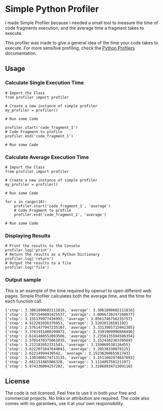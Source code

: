 Simple Python Profiler
======================

I made Simple Profiler because I needed a small tool to measure the time of code fragments execution; and the average time a fragment takes  to execute.

This profiler was made to give a general idea of the time your code takes to execute. For more sensitive profiling, check the [Python Profilers](http://docs.python.org/library/profile.html) documentation.

## Usage

### Calculate Single Execution Time

```
# Import the Class
from profiler import profiler

# Create a new instance of simple profiler
my_profiler = profiler()

# Run some Code

profiler.start('code_fragment_1')
# Code Fragment to profile
profiler.end('code_fragment_1')

# Run some Code
```

### Calculate Average Execution Time

```
# Import the Class
from profiler import profiler

# Create a new instance of simple profiler
my_profiler = profiler()

# Run some Code

for x in range(10):
    profiler.start('code_fragment_1', 'average')
    # Code Fragment to profile
    profiler.end('code_fragment_1', 'average')

# Run some Code
```

### Displaying Results

```
# Print the results to the Console
profiler.log('print')
# Return the results as a Python Dictionary
profiler.log('return')
# Output the results to a file
profiler.log('file') 
```

### Output sample

This is an example of the time required by openurl to open different web pages. Simple Profiler calculates both the average time, and the time for each function call.

```
{'step': 3.3061890602111816, 'average': 3.3061890602111816}
{'step': 2.7071549892425537, 'average': 3.0066720247268677}
{'step': 3.155179977416992, 'average': 3.0561746756235757}
{'step': 4.912281036376953, 'average': 3.52020126581192}
{'step': 2.5761477947235107, 'average': 3.3313905715942385}
{'step': 3.3781931400299072, 'average': 3.3391909996668496}
{'step': 2.6141488552093506, 'average': 3.2356135504586354}
{'step': 2.5701470375061035, 'average': 3.152430236339569}
{'step': 3.212183952331543, 'average': 3.159069538116455}
{'step': 3.6222071647644043, 'average': 3.20538330078125}
{'step': 2.62214994430542, 'average': 3.1523620865561743}
{'step': 3.1381800174713135, 'average': 3.1511802474657693}
{'step': 2.661151885986328, 'average': 3.113485758121197}
{'step': 5.874336004257202, 'average': 3.3106893471309116}
```

## License

The code is not licensed. Feel free to use it in both your free and commercial projects. No links or attribution are required. The code also comes with no garantees, use it at your own responsibility.